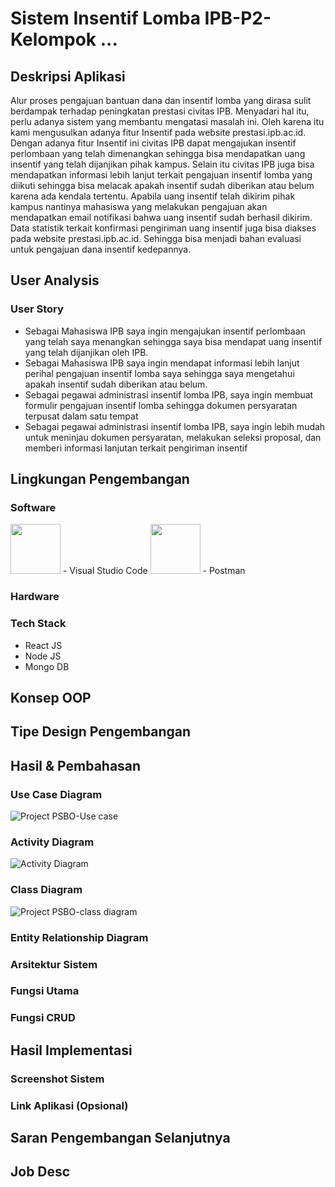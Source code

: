 # Sistem Insentif Lomba IPB-P2-Kelompok ... 

## Deskripsi Aplikasi
Alur proses pengajuan bantuan dana dan insentif lomba yang dirasa sulit berdampak terhadap peningkatan prestasi civitas IPB. Menyadari hal itu, perlu adanya sistem yang membantu mengatasi masalah ini. Oleh karena itu kami mengusulkan adanya fitur Insentif pada website prestasi.ipb.ac.id. Dengan adanya fitur Insentif ini civitas IPB dapat mengajukan insentif perlombaan yang telah dimenangkan sehingga bisa mendapatkan uang insentif yang telah dijanjikan pihak kampus. Selain itu civitas IPB juga bisa mendapatkan informasi lebih lanjut terkait pengajuan insentif lomba yang diikuti sehingga bisa melacak apakah insentif sudah diberikan atau belum karena ada kendala tertentu. 
Apabila uang insentif telah dikirim pihak kampus nantinya mahasiswa yang melakukan pengajuan akan mendapatkan email notifikasi bahwa uang insentif sudah berhasil dikirim. 
Data statistik terkait konfirmasi pengiriman uang insentif juga bisa diakses pada website prestasi.ipb.ac.id. Sehingga bisa menjadi bahan evaluasi untuk pengajuan dana insentif kedepannya. 


## User Analysis
### User Story
- Sebagai Mahasiswa IPB saya ingin mengajukan insentif perlombaan yang telah saya menangkan sehingga saya bisa mendapat uang insentif yang telah dijanjikan oleh IPB.
- Sebagai Mahasiswa IPB saya ingin mendapat informasi lebih lanjut perihal pengajuan insentif lomba saya sehingga saya mengetahui apakah insentif sudah diberikan atau belum.
- Sebagai pegawai administrasi insentif lomba IPB, saya ingin membuat formulir pengajuan insentif lomba sehingga dokumen persyaratan terpusat dalam satu tempat
- Sebagai pegawai administrasi insentif lomba IPB, saya ingin lebih mudah untuk meninjau dokumen persyaratan, melakukan seleksi proposal, dan memberi informasi lanjutan terkait pengiriman insentif

## Lingkungan Pengembangan
### Software
<img src="https://upload.wikimedia.org/wikipedia/commons/thumb/9/9a/Visual_Studio_Code_1.35_icon.svg/1200px-Visual_Studio_Code_1.35_icon.svg.png" width="80" height="80" />
- Visual Studio Code


<img src="https://miro.medium.com/max/3010/1*QOx_tPV5wJnhTzAGhfIiLA.png"  height="80" />
- Postman

### Hardware


### Tech Stack
- React JS
- Node JS
- Mongo DB

## Konsep OOP

## Tipe Design Pengembangan

## Hasil & Pembahasan
### Use Case Diagram
![Project PSBO-Use case](https://user-images.githubusercontent.com/46121487/120478195-cc200400-c3d6-11eb-82ed-eb47a7e8833a.png)

### Activity Diagram
![Activity Diagram](https://user-images.githubusercontent.com/47895564/120601941-b6f9b280-c474-11eb-8aaa-89d3de9bed3d.png)

### Class Diagram
![Project PSBO-class diagram](https://user-images.githubusercontent.com/46121487/120478497-1bfecb00-c3d7-11eb-9a12-77b0582069fe.png)

### Entity Relationship Diagram
### Arsitektur Sistem
### Fungsi Utama
### Fungsi CRUD

## Hasil Implementasi
### Screenshot Sistem
### Link Aplikasi (Opsional)

## Saran Pengembangan Selanjutnya
## Job Desc
